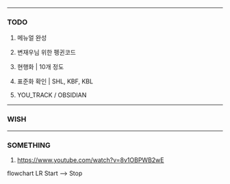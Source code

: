 
---
### TODO 

1. 메뉴얼 완성

2. 변재우님 위한 펭귄코드

4. 현행화 | 10개 정도 

5. 표준화 확인 | SHL, KBF, KBL

7. YOU_TRACK / OBSIDIAN

---
### WISH

---

### SOMETHING

1. https://www.youtube.com/watch?v=8v1OBPWB2wE

flowchart LR
Start --> Stop
